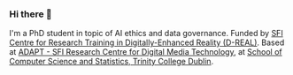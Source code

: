 ### Hi there 👋

<!--
**bact/bact** is a ✨ _special_ ✨ repository because its `README.md` (this file) appears on your GitHub profile.

Here are some ideas to get you started:

- 🔭 I’m currently working on ...
- 🌱 I’m currently learning ...
- 👯 I’m looking to collaborate on ...
- 🤔 I’m looking for help with ...
- 💬 Ask me about ...
- 📫 How to reach me: ...
- 😄 Pronouns: ...
- ⚡ Fun fact: ...
-->

I'm a PhD student in topic of AI ethics and data governance. Funded by [SFI Centre for Research Training in Digitally-Enhanced Reality (D-REAL)](https://d-real.ie/). Based at [ADAPT - SFI Research Centre for Digital Media Technology](https://www.adaptcentre.ie/), at [School of Computer Science and Statistics, Trinity College Dublin](https://www.scss.tcd.ie/).

